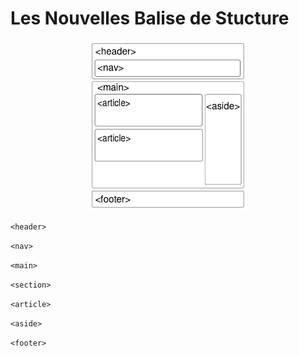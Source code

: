 # Les Nouvelles Balise de Stucture

<p align="center">
  <img src='img/Schema.png'  width='50%'>
</p>

`<header>`

`<nav>`

`<main>`

`<section>`

`<article>`

`<aside>`

`<footer>`
